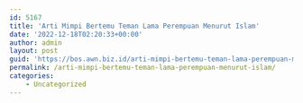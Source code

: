 ```yaml
---
id: 5167
title: 'Arti Mimpi Bertemu Teman Lama Perempuan Menurut Islam'
date: '2022-12-18T02:20:33+00:00'
author: admin
layout: post
guid: 'https://bos.awn.biz.id/arti-mimpi-bertemu-teman-lama-perempuan-menurut-islam/'
permalink: /arti-mimpi-bertemu-teman-lama-perempuan-menurut-islam/
categories:
    - Uncategorized
---
```



